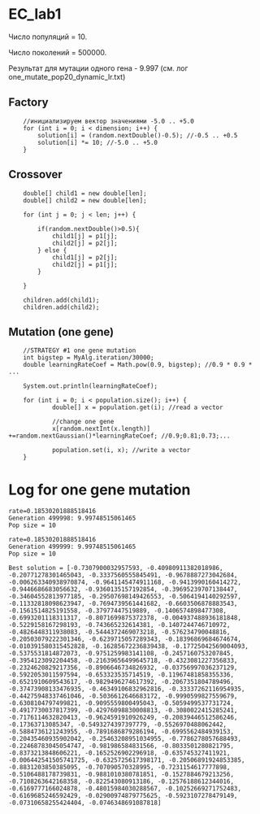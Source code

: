 # EC_lab1

Число популяций = 10.

Число поколений = 500000.

Результат для мутации одного гена - 9.997 (см. лог one_mutate_pop20_dynamic_lr.txt)


## Factory

        //инициализируем вектор значениями -5.0 .. +5.0
        for (int i = 0; i < dimension; i++) {
            solution[i] = (random.nextDouble()-0.5); //-0.5 .. +0.5
            solution[i] *= 10; //-5.0 .. +5.0
        }

## Crossover

        double[] child1 = new double[len];
        double[] child2 = new double[len];
        
        for (int j = 0; j < len; j++) {
            
            if(random.nextDouble()>0.5){
                child1[j] = p1[j];
                child2[j] = p2[j];
            } else {
                child1[j] = p2[j];
                child2[j] = p1[j];
            }
            
        }
        
        children.add(child1);
        children.add(child2);

## Mutation (one gene)

        //STRATEGY #1 one gene mutation
		int bigstep = MyAlg.iteration/30000;
        double learningRateCoef = Math.pow(0.9, bigstep); //0.9 * 0.9 * ...
        
        System.out.println(learningRateCoef);
        
        for (int i = 0; i < population.size(); i++) {
                double[] x = population.get(i); //read a vector
     
                //change one gene
                x[random.nextInt(x.length)] +=random.nextGaussian()*learningRateCoef; //0.9;0.81;0.73;...
                            
                population.set(i, x); //write a vector
        }
    
# Log for one gene mutation
	rate=0.18530201888518416
	Generation 499998: 9.99748515061465
	Pop size = 10
	
	rate=0.18530201888518416
	Generation 499999: 9.99748515061465
	Pop size = 10
	
	Best solution = [-0.7307900032957593, -0.40980911382018986, -0.20771278301465043, -0.3337560555845491, -0.9678887273042684, -0.006263340938970874, -0.9641145474911168, -0.9413990160414272, -0.9446686683056632, -0.9360135157192854, -0.39695239707138447, -0.34604552813977185, -0.29507698149426553, -0.5064194140292597, -0.11332818098623947, -0.7694739561441682, -0.6603506878883543, -0.1561514825191558, -0.37977447519889, -0.1406574898477308, -0.6993201118311317, -0.8071699875372378, -0.004937488936181848, -0.5229158167298193, -0.743665232614381, -0.1407244746710972, -0.4826448311938083, -0.5444372469073218, -0.576234790048816, -0.20503079222301346, -0.6239715057289343, -0.18396869684674674, -0.010391580315452828, -0.16285672236839438, -0.17725042569004093, -0.5375531814872073, -0.9751259983141108, -0.2457160753207845, -0.3954123092204458, -0.21639656499645718, -0.4323081227356833, -0.2324620829217356, -0.8906646734826932, -0.03756997036237129, -0.5922053011597594, -0.653323535714519, -0.11967481858355336, -0.6521910609543617, -0.9829496274617392, -0.2067351804789496, -0.37473908133476935, -0.46349106832962816, -0.33337262116954935, -0.44275948337461046, -0.5036612646683172, -0.9990599827559679, -0.6308104797499821, -0.9095559800495043, -0.5059499537731724, -0.4917730037817399, -0.42976098830008813, -0.3080022415285241, -0.7176114632820413, -0.9624591910926249, -0.20839446512586246, -0.17363713085347, -0.5493274397397779, -0.5526970488062442, -0.5884736121243955, -0.7891686879286194, -0.6995562484939153, -0.20435460935902042, -0.25463208951034955, -0.7786278057688493, -0.22468783045054747, -0.981986584831566, -0.8033501280821795, -0.8373213848606221, -0.1652526902296918, -0.635745327411921, -0.006442541505741725, -0.6325725617398171, -0.20506891924853385, -0.8831203850385095, -0.707090570328995, -0.7231154617777898, -0.5106488178739831, -0.9881010380781851, -0.1527884679213256, -0.7108263642168358, -0.822543080913186, -0.12576188612344016, -0.6169777166024878, -0.48015984030288567, -0.10252669271752483, -0.6169685246592429, -0.02900974879775625, -0.5923107278479149, -0.07310658255424404, -0.0746348691087818]
